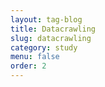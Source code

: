 ```yaml
---
layout: tag-blog
title: Datacrawling
slug: datacrawling
category: study
menu: false
order: 2
---
```

